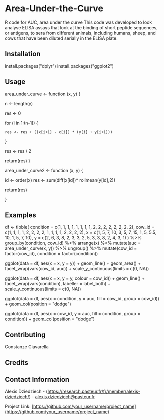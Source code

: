 # Area-Under-the-Curve
R code for AUC, area under the curve
This code was developed to look analyse ELISA assays that look at the binding of short peptide sequences, or antigens, to sera from different animals, including humans, sheep, and cows that have been diluted serially in the ELISA plate. 

## Installation

install.packages("dplyr")
install.packages("ggplot2")

## Usage

area_under_curve <- function (x, y) {
  
  n <- length(y)
  
  res <- 0
  
  for (i in 1:(n-1)) {
    
    res <- res + ((x[i+1] - x[i]) * (y[i] + y[i+1]))
    
  }
  
  res <- res / 2
  
  return(res)
}

area_under_curve2 <- function (x, y) {
  
  id <- order(x)
  res <- sum(diff(x[id])* rollmean(y[id],2))
  
  return(res)

  }

## Examples

df <-
tibble(
  condition = c(1, 1, 1, 1, 1, 1, 1, 1, 2, 2, 2, 2, 2, 2, 2, 2),
  cow_id = c(1, 1, 1, 1, 2, 2, 2, 2, 1, 1, 1, 1, 2, 2, 2, 2),
  x = c(1, 5, 7, 10, 3, 5, 7, 15, 1, 5, 5.5, 10, 1, 5, 7, 10),
  y = c(2, 6, 3,  8, 2, 3, 3,  2, 5, 3, 3,  8, 2, 4, 3,  1)
) %>%
  group_by(condition, cow_id) %>%
  arrange(x) %>%
  mutate(auc = area_under_curve(x, y)) %>%
  ungroup() %>%
  mutate(cow_id = factor(cow_id), condition = factor(condition))


ggplot(data = df, aes(x = x, y = y)) +
  geom_line() +
  geom_area() +
  facet_wrap(vars(cow_id, auc)) +
  scale_y_continuous(limits = c(0, NA))


ggplot(data = df, aes(x = x, y = y, colour = cow_id)) +
  geom_line() +
  facet_wrap(vars(condition), labeller = label_both) +
  scale_y_continuous(limits = c(0, NA))
  

ggplot(data = df, aes(x = condition, y = auc, fill = cow_id, group = cow_id)) +
  geom_col(position = "dodge")



ggplot(data = df, aes(x = cow_id, y = auc, fill = condition, group = condition)) +
  geom_col(position = "dodge")
  
## Contributing
Constanze Ciavarella

## Credits


## Contact Information

Alexis Dziedziech - (https://research.pasteur.fr/fr/member/alexis-dziedziech/) - alexis.dziedziech@pasteur.fr

Project Link: [https://github.com/your_username/project_name](https://github.com/your_username/project_name)
